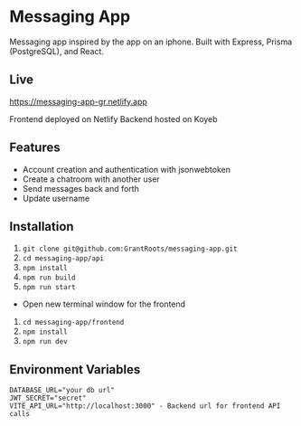 # Messaging App

Messaging app inspired by the app on an iphone. Built with Express, Prisma (PostgreSQL), and React.

## Live

https://messaging-app-gr.netlify.app

Frontend deployed on Netlify
Backend hosted on Koyeb

## Features

- Account creation and authentication with jsonwebtoken
- Create a chatroom with another user
- Send messages back and forth
- Update username

## Installation

1. `git clone git@github.com:GrantRoots/messaging-app.git`
2. `cd messaging-app/api`
3. `npm install`
4. `npm run build`
5. `npm run start`

- Open new terminal window for the frontend

1. `cd messaging-app/frontend`
2. `npm install`
3. `npm run dev`

## Environment Variables

```
DATABASE_URL="your db url"
JWT_SECRET="secret"
VITE_API_URL="http://localhost:3000" - Backend url for frontend API calls
```
